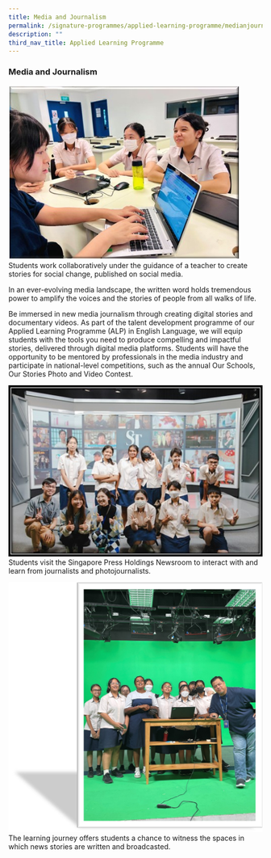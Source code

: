 ```yaml
---
title: Media and Journalism
permalink: /signature-programmes/applied-learning-programme/medianjournalism/
description: ""
third_nav_title: Applied Learning Programme
---
```

### Media and Journalism
![](/images/ALP2023/nmj001.jpg)Students work collaboratively under the guidance of a teacher to create stories for social change, published on social media.  

In an ever-evolving media landscape, the written word holds tremendous power to amplify the voices and the stories of people from all walks of life.

Be immersed in new media journalism through creating digital stories and documentary videos. As part of the talent development programme of our Applied Learning Programme (ALP) in English Language, we will equip students with the tools you need to produce compelling and impactful stories, delivered through digital media platforms. Students will have the opportunity to be mentored by professionals in the media industry and participate in national-level competitions, such as the annual Our Schools, Our Stories Photo and Video Contest. 

![](/images/ALP2023/nmj002.jpg)Students visit the Singapore Press Holdings Newsroom to interact with and learn from journalists and photojournalists.  

![](/images/ALP2023/nmj003.jpg)The learning journey offers students a chance to witness the spaces in which news stories are written and broadcasted. 
